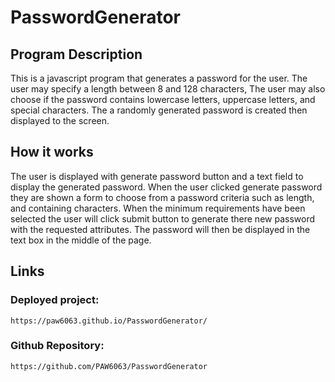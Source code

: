 # PasswordGenerator

## Program Description
This is a javascript program that generates a password for the user.
The user may specify a length between 8 and 128 characters, The user may also choose if the password contains lowercase letters, uppercase letters, and special characters. The a randomly generated password is created then displayed to the screen.

## How it works
The user is displayed with generate password button and a text field to display the generated password. When the user clicked generate password they are shown a form to choose from a password criteria such as length, and containing characters. When the minimum requirements have been selected the user will click submit button to generate there new password with the requested attributes. The password will then be displayed in the text box in the middle of the page.

## Links

### Deployed project:
    https://paw6063.github.io/PasswordGenerator/

### Github Repository:
    https://github.com/PAW6063/PasswordGenerator
